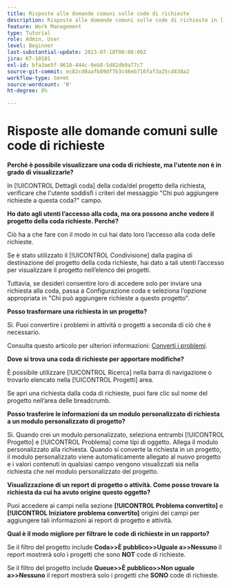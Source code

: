 ```yaml
---
title: Risposte alle domande comuni sulle code di richieste
description: Risposte alle domande comuni sulle code di richieste in [!DNL  Workfront].
feature: Work Management
type: Tutorial
role: Admin, User
level: Beginner
last-substantial-update: 2023-07-18T00:00:00Z
jira: KT-10101
exl-id: bfa3ae5f-9618-444c-9eb8-5d82db9a77c7
source-git-commit: ec82cd0aafb89df7b3c46eb716faf3a25cd438a2
workflow-type: tm+mt
source-wordcount: '0'
ht-degree: 0%

---
```


# Risposte alle domande comuni sulle code di richieste

**Perché è possibile visualizzare una coda di richieste, ma l&#39;utente non è in grado di visualizzarle?**

In [!UICONTROL Dettagli coda] della coda/del progetto della richiesta, verificare che l&#39;utente soddisfi i criteri del messaggio &quot;Chi può aggiungere richieste a questa coda?&quot; campo.

**Ho dato agli utenti l’accesso alla coda, ma ora possono anche vedere il progetto della coda richieste. Perché?**

Ciò ha a che fare con il modo in cui hai dato loro l’accesso alla coda delle richieste.

Se è stato utilizzato il [!UICONTROL Condivisione] dalla pagina di destinazione del progetto della coda richieste, hai dato a tali utenti l’accesso per visualizzare il progetto nell’elenco dei progetti.

Tuttavia, se desideri consentire loro di accedere solo per inviare una richiesta alla coda, passa a Configurazione coda e seleziona l’opzione appropriata in &quot;Chi può aggiungere richieste a questo progetto&quot;.

**Posso trasformare una richiesta in un progetto?**

Sì. Puoi convertire i problemi in attività o progetti a seconda di ciò che è necessario.

Consulta questo articolo per ulteriori informazioni: [Converti i problemi](https://experienceleague.adobe.com/docs/workfront/using/manage-work/issues/convert-issues/convert-issues-overview.html?lang=en).

**Dove si trova una coda di richieste per apportare modifiche?**

È possibile utilizzare [!UICONTROL Ricerca] nella barra di navigazione o trovarlo elencato nella [!UICONTROL Progetti] area.

Se apri una richiesta dalla coda di richieste, puoi fare clic sul nome del progetto nell’area delle breadcrumb.

**Posso trasferire le informazioni da un modulo personalizzato di richiesta a un modulo personalizzato di progetto?**

Sì. Quando crei un modulo personalizzato, seleziona entrambi [!UICONTROL Progetto] e [!UICONTROL Problema] come tipi di oggetto. Allega il modulo personalizzato alla richiesta. Quando si converte la richiesta in un progetto, il modulo personalizzato viene automaticamente allegato al nuovo progetto e i valori contenuti in qualsiasi campo vengono visualizzati sia nella richiesta che nel modulo personalizzato del progetto.

**Visualizzazione di un report di progetto o attività. Come posso trovare la richiesta da cui ha avuto origine questo oggetto?**

Puoi accedere ai campi nella sezione **[!UICONTROL Problema convertito]** e **[!UICONTROL Iniziatore problema convertito]** origini dei campi per aggiungere tali informazioni ai report di progetto e attività.

**Qual è il modo migliore per filtrare le code di richieste in un rapporto?**

Se il filtro del progetto include **Coda>>È pubblico>>Uguale a>>Nessuno** il report mostrerà solo i progetti che sono **NOT** code di richieste.

Se il filtro del progetto include **Queue>>È pubblico>>Non uguale a>>Nessuno** il report mostrerà solo i progetti che **SONO** code di richieste.
